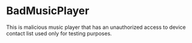 # BadMusicPlayer

This is malicious music player that has an unauthorized access to device contact list used only for testing purposes.
